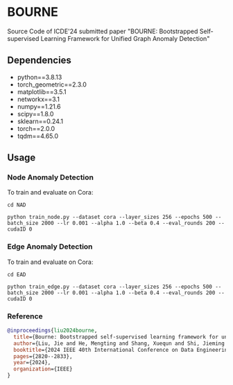 # BOURNE
Source Code of ICDE'24 submitted paper "BOURNE: Bootstrapped Self-supervised Learning Framework for Unified Graph Anomaly Detection"

## Dependencies
+ python==3.8.13
+ torch_geometric==2.3.0
+ matplotlib==3.5.1
+ networkx==3.1
+ numpy==1.21.6
+ scipy==1.8.0
+ sklearn==0.24.1
+ torch==2.0.0
+ tqdm==4.65.0

## Usage
### Node Anomaly Detection
To train and evaluate on Cora:
```
cd NAD
```
```
python train_node.py --dataset cora --layer_sizes 256 --epochs 500 --batch_size 2000 --lr 0.001 --alpha 1.0 --beta 0.4 --eval_rounds 200 --cudaID 0
```

### Edge Anomaly Detection
To train and evaluate on Cora:
```
cd EAD
```
```
python train_edge.py --dataset cora --layer_sizes 256 --epochs 500 --batch_size 2000 --lr 0.001 --alpha 1.0 --beta 0.4 --eval_rounds 200 --cudaID 0
```

### Reference
```bibtex
@inproceedings{liu2024bourne,
  title={Bourne: Bootstrapped self-supervised learning framework for unified graph anomaly detection},
  author={Liu, Jie and He, Mengting and Shang, Xuequn and Shi, Jieming and Cui, Bin and Yin, Hongzhi},
  booktitle={2024 IEEE 40th International Conference on Data Engineering (ICDE)},
  pages={2820--2833},
  year={2024},
  organization={IEEE}
}
```
